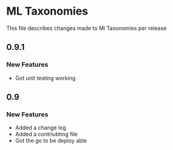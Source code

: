 # ML Taxonomies
This file describes changes made to Ml Taxonomies per release

## 0.9.1

### New Features
* Got unit testing working

## 0.9

### New Features
* Added a change log
* Added a contriubting file
* Got the go to be deploy able

